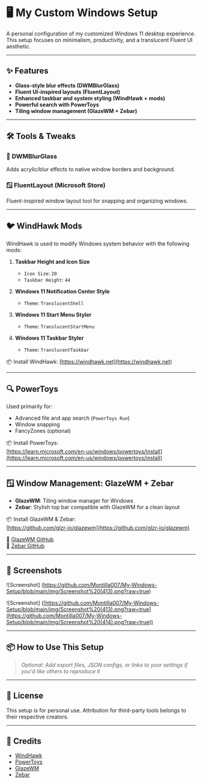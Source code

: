 # 🖥️ My Custom Windows Setup

A personal configuration of my customized Windows 11 desktop experience. This setup focuses on minimalism, productivity, and a translucent Fluent UI aesthetic.

---

## ✨ Features

- **Glass-style blur effects (DWMBlurGlass)**
- **Fluent UI-inspired layouts (FluentLayout)**
- **Enhanced taskbar and system styling (WindHawk + mods)**
- **Powerful search with PowerToys**
- **Tiling window management (GlazeWM + Zebar)**

---

## 🛠️ Tools & Tweaks

### 🔲 DWMBlurGlass  
Adds acrylic/blur effects to native window borders and background.

### 🪟 FluentLayout (Microsoft Store)  
Fluent-inspired window layout tool for snapping and organizing windows.

---

## 🐦 WindHawk Mods

WindHawk is used to modify Windows system behavior with the following mods:

1. **Taskbar Height and Icon Size**
   - `Icon Size`: `20`
   - `Taskbar Height`: `44`

2. **Windows 11 Notification Center Style**
   - `Theme`: `TranslucentShell`

3. **Windows 11 Start Menu Styler**
   - `Theme`: `TranslucentStartMenu`

4. **Windows 11 Taskbar Styler**
   - `Theme`: `TranslucentTaskbar`

📦 Install WindHawk: [https://windhawk.net](https://windhawk.net)

---

## 🔍 PowerToys

Used primarily for:

- Advanced file and app search (`PowerToys Run`)
- Window snapping
- FancyZones (optional)

📦 Install PowerToys:  
[https://learn.microsoft.com/en-us/windows/powertoys/install](https://learn.microsoft.com/en-us/windows/powertoys/install)

---

## 🪟 Window Management: GlazeWM + Zebar

- **GlazeWM**: Tiling window manager for Windows  
- **Zebar**: Stylish top bar compatible with GlazeWM for a clean layout

📦 Install GlazeWM & Zebar:  
[https://github.com/glzr-io/glazewm](https://github.com/glzr-io/glazewm)

📖 [GlazeWM GitHub](https://github.com/larsenwork/GlazeWM)  
🎨 [Zebar GitHub](https://github.com/zebar-dev/zebar)

---

## 📸 Screenshots

![Screenshot] (https://github.com/Montilla007/My-Windows-Setup/blob/main/img/Screenshot%20(413).png?raw=true)

![Screenshot] ([https://github.com/Montilla007/My-Windows-Setup/blob/main/img/Screenshot%20(413).png?raw=true](https://github.com/Montilla007/My-Windows-Setup/blob/main/img/Screenshot%20(414).png?raw=true))

---

## 📦 How to Use This Setup

> _Optional: Add export files, JSON configs, or links to your settings if you'd like others to reproduce it_

---

## 📝 License

This setup is for personal use. Attribution for third-party tools belongs to their respective creators.

---

## 🙌 Credits

- [WindHawk](https://windhawk.net)  
- [PowerToys](https://github.com/microsoft/PowerToys)  
- [GlazeWM](https://github.com/larsenwork/GlazeWM)  
- [Zebar](https://github.com/zebar-dev/zebar)
